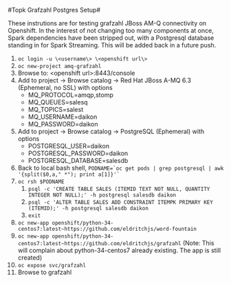 #Topk Grafzahl Postgres Setup#

These instrutions are for testing grafzahl JBoss AM-Q connectivity on Openshift. In the interest of not changing too many components at once, Spark dependencies have been stripped out, with a Postgresql database standing in for Spark Streaming. This will be added back in a future push.

1. `oc login -u \<username\> \<openshift url\>`
1. `oc new-project amq-grafzahl`
2. Browse to: \<openshift url\>:8443/console 
3. Add to project -> Browse catalog -> Red Hat JBoss A-MQ 6.3 (Ephemeral, no SSL) with options
    * MQ_PROTOCOL=amqp,stomp
    * MQ_QUEUES=salesq
    * MQ_TOPICS=salest
    * MQ_USERNAME=daikon
    * MQ_PASSWORD=daikon
3. Add to project -> Browse catalog -> PostgreSQL (Ephemeral) with options
    * POSTGRESQL_USER=daikon
    * POSTGRESQL_PASSWORD=daikon
    * POSTGRESQL_DATABASE=salesdb
4. Back to local bash shell, ``PODNAME=`oc get pods | grep postgresql | awk '{split($0,a," *"); print a[1]}'` ``
5. `oc rsh $PODNAME`
    1. `psql -c 'CREATE TABLE SALES (ITEMID TEXT NOT NULL, QUANTITY INTEGER NOT NULL);' -h postgresql salesdb daikon`
    2. `psql -c 'ALTER TABLE SALES ADD CONSTRAINT ITEMPK PRIMARY KEY (ITEMID);' -h postgresql salesdb daikon`  
    2. `exit`
6. `oc new-app openshift/python-34-centos7:latest~https://github.com/eldritchjs/word-fountain`
7. `oc new-app openshift/python-34-centos7:latest~https://github.com/eldritchjs/grafzahl` (Note: This will complain about python-34-centos7 already existing. The app is still created)
8. `oc expose svc/grafzahl`
9. Browse to grafzahl

